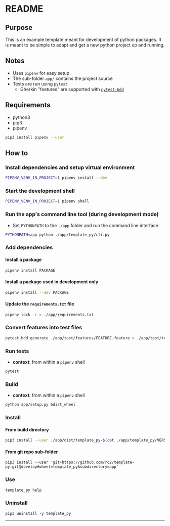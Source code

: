# README

## Purpose

This is an example template meant for development of python packages. It is meant to be simple to adapt and get a new python project up and running.

## Notes

- Uses `pipenv` for easy setup
- The sub-folder `app/` contains the project source
- Tests are run using `pytest`
  - Gherkin "features" are supported with [`pytest-bdd`](https://pypi.org/project/pytest-bdd/)


## Requirements

- python3
- pip3
- pipenv

```bash
pip3 install pipenv --user
```

## How to

### Install dependencies and setup virtual environment

```bash
PIPENV_VENV_IN_PROJECT=1 pipenv install --dev
```

### Start the development shell

```bash
PIPENV_VENV_IN_PROJECT=1 pipenv shell
```

### Run the app's command line tool (during development mode)

- Set `PYTHONPATH` to the `./app` folder and run the command line interface

```bash
PYTHONPATH=app python ./app/template_py/cli.py
```

### Add dependencies

#### Install a package

```bash
pipenv install PACKAGE
```

#### Install a package used in development only

```bash
pipenv install --dev PACKAGE
```

#### Update the `requirements.txt` file

```bash
pipenv lock -r > ./app/requirements.txt
```

### Convert features into test files

```bash
pytest-bdd generate ./app/test/features/FEATURE.feature > ./app/test/test_FEATURE.feature
```


### Run tests

- **context**: from within a `pipenv` shell

```bash
pytest
```

### Build

- **context**: from within a `pipenv` shell

```bash
python app/setup.py bdist_wheel
```

### Install

#### From build directory

```bash
pip3 install --user ./app/dist/template_py-$(cat ./app/template_py/VERSION)-py3-none-any.whl
```

#### From git repo sub-folder

```
pip3 install --user 'git+https://github.com/rc2/template-py.git@develop#wheel=template_py&subdirectory=app'
```

### Use

```bash
template_py help
```

### Uninstall

```
pip3 uninstall -y template_py
```

---
